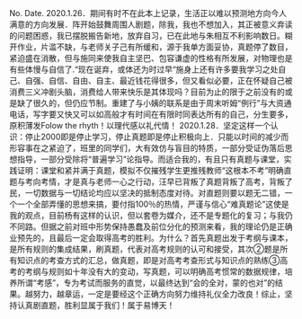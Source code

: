 No.
Date.
2020.1.26．期间有时不在此本上记录，生活正以难以预测地方向今人满意的方向发展．阵开始鼓舞周围人剧题，除我，我也不想加入，其正被意义弃读的问题困惑，我已摆脱搬告新地，放弃自习，已在此地与朱相互不利影响数日。糊开作业，片滥不缺，与老师关子己有所缓和，源于我单方面妥协，真题停了数目，紧迫盛在消散，但与施同来使我自主坚巴、包容谦虚的性格有所发展，对物理也是有些体慢与自信了.“现在诞弃，或体还为时过早“施身上还有许多要我学习之处自己、自强、自信、自由、自主、最近钱花得很多，但又看似必要，正在怀疑自己被消费三义冲剧头脑，消费给人带来快乐是其体现吗？目前为止的限于之前没有的或是缺了很久的，但仍应节制。重建了与小姨的联系是由于周末听姆“例行”与大资通电话，写字要又快又可以如高般才有时间在有限时同表达所有的自己，分生要多，原积薄发Folow the rhyth！以理代感以礼代情！
2020.1.28．坚定这样一个认识：停止2000即是停止学习，停止真题即是停止积极向上．只能以时间的减少而形容事在之紧迫了，班里的同学们，大有效仿与盲目的特质，一部分受证伪落后思想指导，一部分受除将“普遍学习”论指导。而适合我的，有且只有真题与课堂，实践证明：课堂和紧并满于真题，模拟不仅摧残学生更推残教师“这根本不考”明确直题与考向考情，才是真与老师一心之行动，汪早已背叛了真题背叛了高考，背叛了民，一切数据与一切结论均应以坚决的抵制态度对待。对直题则要以题无二错，一个一个全部弄懂的思想来搞，要付指100％的热情，严谨与信心“难真题论”这使是我的观点，目前杨有这样的认识，但以套卷为媒介，还不是专题化的复习；与我仍不同路。但据之前对班中形势保持愚蠢及前位分化的预测来看，我的理论仍是正确业预先的，且最后一定会取得高考的胜利。为什么？首先真题出发于考纲与课本，是所有规则的集成结果，刷真题，代表对高考规则的认可和接受，其次②题是所有知识点的考查方式的汇总，做真题，即是对高考考查形式与知识点的熟练③高考的考纲与规则如十年没有大的变动，写真题，可以明确高考惯常的数据规律，培养所谓“考感”，专为考试而服务的直觉，以最终达到“会的全对，蒙的也对”的结果。越努力，越章运，一定是要经这个正确方向努力维持礼仪全力改良！综止，坚持认真剧直题，胜利显属于我们！属于易博天！
